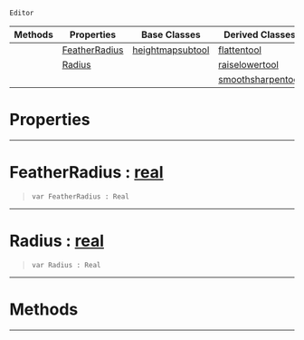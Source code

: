  `Editor`

|Methods|Properties|Base Classes|Derived Classes|
|---|---|---|---|
| |[ FeatherRadius](https://plasmaengine.github.io/PlasmaDocs/Plasma1/C++/code_reference/class_reference/heightmanipulationtool.markdown#featherradius-plasma-engin)|[heightmapsubtool](https://plasmaengine.github.io/PlasmaDocs/Plasma1/C++/code_reference/class_reference/heightmapsubtool.markdown)|[flattentool](https://plasmaengine.github.io/PlasmaDocs/Plasma1/C++/code_reference/class_reference/flattentool.markdown)|
| |[ Radius](https://plasmaengine.github.io/PlasmaDocs/Plasma1/C++/code_reference/class_reference/heightmanipulationtool.markdown#radius-plasma-engine-docum)| |[raiselowertool](https://plasmaengine.github.io/PlasmaDocs/Plasma1/C++/code_reference/class_reference/raiselowertool.markdown)|
| | | |[smoothsharpentool](https://plasmaengine.github.io/PlasmaDocs/Plasma1/C++/code_reference/class_reference/smoothsharpentool.markdown)|


 #  Properties


---  
 #  FeatherRadius : [real](https://plasmaengine.github.io/PlasmaDocs/Plasma1/C++/code_reference/lightning_base_types/real.markdown)

> 
> ``` lang=cpp, name=Lightning
> var FeatherRadius : Real


---  
 #  Radius : [real](https://plasmaengine.github.io/PlasmaDocs/Plasma1/C++/code_reference/lightning_base_types/real.markdown)

> 
> ``` lang=cpp, name=Lightning
> var Radius : Real


---  
 #  Methods


---  
 

 